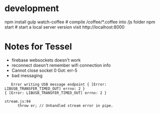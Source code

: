 # development

npm install
gulp watch-coffee  # compile /coffee/*.coffee into /js folder
npm start # start a local server version
visit http://localhost:8000



# Notes for Tessel

* firebase websockets doesn't work
* reconnect doesn't remember wifi connection info
* Cannot close socket 0 Got: err-5
* bad messaging
```
   Error writing USB message endpoint { [Error: LIBUSB_TRANSFER_TIMED_OUT] errno: 2 }
{ [Error: LIBUSB_TRANSFER_TIMED_OUT] errno: 2 }

stream.js:94
      throw er; // Unhandled stream error in pipe.
```

